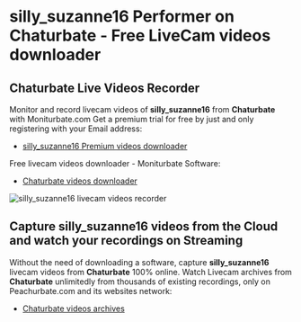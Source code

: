 # silly_suzanne16 Performer on Chaturbate - Free LiveCam videos downloader

## Chaturbate Live Videos Recorder

Monitor and record livecam videos of **silly_suzanne16** from **Chaturbate** with Moniturbate.com
Get a premium trial for free by just and only registering with your Email address:
* [silly_suzanne16 Premium videos downloader](https://moniturbate.com/request-demo-licence-key.html)

Free livecam videos downloader - Moniturbate Software:
* [Chaturbate videos downloader](https://moniturbate.com/moniturbate-download-software.html)

![silly_suzanne16 livecam videos recorder](https://peachurnet.com/templates/moniturbate-software.png)


## Capture silly_suzanne16 videos from the Cloud and watch your recordings on Streaming

Without the need of downloading a software, capture **silly_suzanne16** livecam videos from **Chaturbate** 100% online.
Watch Livecam archives from **Chaturbate** unlimitedly from thousands of existing recordings, only on Peachurbate.com and its websites network:
* [Chaturbate videos archives](https://peachurnet.com/)